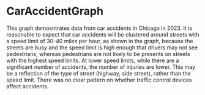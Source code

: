 # CarAccidentGraph
This graph demosntrates data from car accidents in Chicago in 2023. It is reasonable to expect that car accidents will be clustered around streets with a speed limit of 30-40 miles per hour, as shown in the graph, because the streets are busy and the speed limit is high enough that drivers may not see pedestrians, whereas pedestrians are not likely to be presents on streets with the highest speed limits. At lower speed limits, while there are a significant number of accidents, the number of injuries are lower. This may be a reflection of the type of street (highway, side street), rather than the speed limit. There was no clear pattern on whether traffic control devices affect accidents.
